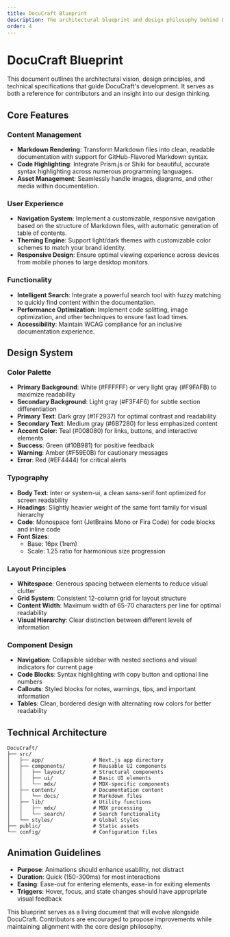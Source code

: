 ```yaml
---
title: DocuCraft Blueprint
description: The architectural blueprint and design philosophy behind DocuCraft's structure, functionality, and visual identity.
order: 4
---
```


# DocuCraft Blueprint

This document outlines the architectural vision, design principles, and technical specifications that guide DocuCraft's development. It serves as both a reference for contributors and an insight into our design thinking.

## Core Features

### Content Management

- **Markdown Rendering**: Transform Markdown files into clean, readable documentation with support for GitHub-Flavored Markdown syntax.
- **Code Highlighting**: Integrate Prism.js or Shiki for beautiful, accurate syntax highlighting across numerous programming languages.
- **Asset Management**: Seamlessly handle images, diagrams, and other media within documentation.

### User Experience

- **Navigation System**: Implement a customizable, responsive navigation based on the structure of Markdown files, with automatic generation of table of contents.
- **Theming Engine**: Support light/dark themes with customizable color schemes to match your brand identity.
- **Responsive Design**: Ensure optimal viewing experience across devices from mobile phones to large desktop monitors.

### Functionality

- **Intelligent Search**: Integrate a powerful search tool with fuzzy matching to quickly find content within the documentation.
- **Performance Optimization**: Implement code splitting, image optimization, and other techniques to ensure fast load times.
- **Accessibility**: Maintain WCAG compliance for an inclusive documentation experience.

## Design System

### Color Palette

- **Primary Background**: White (#FFFFFF) or very light gray (#F9FAFB) to maximize readability
- **Secondary Background**: Light gray (#F3F4F6) for subtle section differentiation
- **Primary Text**: Dark gray (#1F2937) for optimal contrast and readability
- **Secondary Text**: Medium gray (#6B7280) for less emphasized content
- **Accent Color**: Teal (#008080) for links, buttons, and interactive elements
- **Success**: Green (#10B981) for positive feedback
- **Warning**: Amber (#F59E0B) for cautionary messages
- **Error**: Red (#EF4444) for critical alerts

### Typography

- **Body Text**: Inter or system-ui, a clean sans-serif font optimized for screen readability
- **Headings**: Slightly heavier weight of the same font family for visual hierarchy
- **Code**: Monospace font (JetBrains Mono or Fira Code) for code blocks and inline code
- **Font Sizes**:
  - Base: 16px (1rem)
  - Scale: 1.25 ratio for harmonious size progression

### Layout Principles

- **Whitespace**: Generous spacing between elements to reduce visual clutter
- **Grid System**: Consistent 12-column grid for layout structure
- **Content Width**: Maximum width of 65-70 characters per line for optimal readability
- **Visual Hierarchy**: Clear distinction between different levels of information

### Component Design

- **Navigation**: Collapsible sidebar with nested sections and visual indicators for current page
- **Code Blocks**: Syntax highlighting with copy button and optional line numbers
- **Callouts**: Styled blocks for notes, warnings, tips, and important information
- **Tables**: Clean, bordered design with alternating row colors for better readability

## Technical Architecture

```
DocuCraft/
├── src/
│   ├── app/                # Next.js app directory
│   ├── components/         # Reusable UI components
│   │   ├── layout/         # Structural components
│   │   ├── ui/             # Basic UI elements
│   │   └── mdx/            # MDX-specific components
│   ├── content/            # Documentation content
│   │   └── docs/           # Markdown files
│   ├── lib/                # Utility functions
│   │   ├── mdx/            # MDX processing
│   │   └── search/         # Search functionality
│   └── styles/             # Global styles
├── public/                 # Static assets
└── config/                 # Configuration files
```

## Animation Guidelines

- **Purpose**: Animations should enhance usability, not distract
- **Duration**: Quick (150-300ms) for most interactions
- **Easing**: Ease-out for entering elements, ease-in for exiting elements
- **Triggers**: Hover, focus, and state changes should have appropriate visual feedback

This blueprint serves as a living document that will evolve alongside DocuCraft. Contributors are encouraged to propose improvements while maintaining alignment with the core design philosophy.